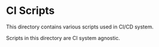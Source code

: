 # CI Scripts

This directory contains various scripts used in CI/CD system.

Scripts in this directory are CI system agnostic.
